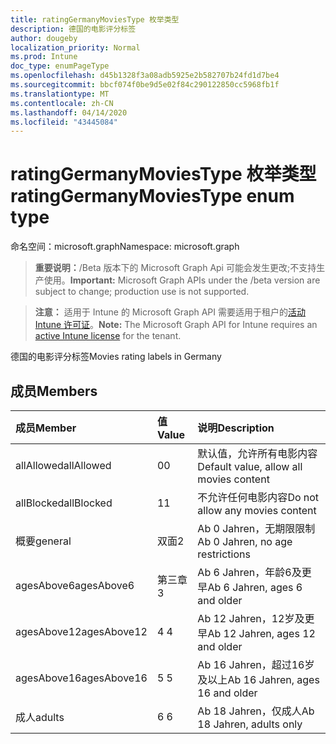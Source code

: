 ```yaml
---
title: ratingGermanyMoviesType 枚举类型
description: 德国的电影评分标签
author: dougeby
localization_priority: Normal
ms.prod: Intune
doc_type: enumPageType
ms.openlocfilehash: d45b1328f3a08adb5925e2b582707b24fd1d7be4
ms.sourcegitcommit: bbcf074f0be9d5e02f84c290122850cc5968fb1f
ms.translationtype: MT
ms.contentlocale: zh-CN
ms.lasthandoff: 04/14/2020
ms.locfileid: "43445084"
---
```

# <a name="ratinggermanymoviestype-enum-type"></a><span data-ttu-id="18d60-103">ratingGermanyMoviesType 枚举类型</span><span class="sxs-lookup"><span data-stu-id="18d60-103">ratingGermanyMoviesType enum type</span></span>

<span data-ttu-id="18d60-104">命名空间：microsoft.graph</span><span class="sxs-lookup"><span data-stu-id="18d60-104">Namespace: microsoft.graph</span></span>

> <span data-ttu-id="18d60-105">**重要说明：**/Beta 版本下的 Microsoft Graph Api 可能会发生更改;不支持生产使用。</span><span class="sxs-lookup"><span data-stu-id="18d60-105">**Important:** Microsoft Graph APIs under the /beta version are subject to change; production use is not supported.</span></span>

> <span data-ttu-id="18d60-106">**注意：** 适用于 Intune 的 Microsoft Graph API 需要适用于租户的[活动 Intune 许可证](https://go.microsoft.com/fwlink/?linkid=839381)。</span><span class="sxs-lookup"><span data-stu-id="18d60-106">**Note:** The Microsoft Graph API for Intune requires an [active Intune license](https://go.microsoft.com/fwlink/?linkid=839381) for the tenant.</span></span>

<span data-ttu-id="18d60-107">德国的电影评分标签</span><span class="sxs-lookup"><span data-stu-id="18d60-107">Movies rating labels in Germany</span></span>

## <a name="members"></a><span data-ttu-id="18d60-108">成员</span><span class="sxs-lookup"><span data-stu-id="18d60-108">Members</span></span>
|<span data-ttu-id="18d60-109">成员</span><span class="sxs-lookup"><span data-stu-id="18d60-109">Member</span></span>|<span data-ttu-id="18d60-110">值</span><span class="sxs-lookup"><span data-stu-id="18d60-110">Value</span></span>|<span data-ttu-id="18d60-111">说明</span><span class="sxs-lookup"><span data-stu-id="18d60-111">Description</span></span>|
|:---|:---|:---|
|<span data-ttu-id="18d60-112">allAllowed</span><span class="sxs-lookup"><span data-stu-id="18d60-112">allAllowed</span></span>|<span data-ttu-id="18d60-113">0</span><span class="sxs-lookup"><span data-stu-id="18d60-113">0</span></span>|<span data-ttu-id="18d60-114">默认值，允许所有电影内容</span><span class="sxs-lookup"><span data-stu-id="18d60-114">Default value, allow all movies content</span></span>|
|<span data-ttu-id="18d60-115">allBlocked</span><span class="sxs-lookup"><span data-stu-id="18d60-115">allBlocked</span></span>|<span data-ttu-id="18d60-116">1</span><span class="sxs-lookup"><span data-stu-id="18d60-116">1</span></span>|<span data-ttu-id="18d60-117">不允许任何电影内容</span><span class="sxs-lookup"><span data-stu-id="18d60-117">Do not allow any movies content</span></span>|
|<span data-ttu-id="18d60-118">概要</span><span class="sxs-lookup"><span data-stu-id="18d60-118">general</span></span>|<span data-ttu-id="18d60-119">双面</span><span class="sxs-lookup"><span data-stu-id="18d60-119">2</span></span>|<span data-ttu-id="18d60-120">Ab 0 Jahren，无期限限制</span><span class="sxs-lookup"><span data-stu-id="18d60-120">Ab 0 Jahren, no age restrictions</span></span>|
|<span data-ttu-id="18d60-121">agesAbove6</span><span class="sxs-lookup"><span data-stu-id="18d60-121">agesAbove6</span></span>|<span data-ttu-id="18d60-122">第三章</span><span class="sxs-lookup"><span data-stu-id="18d60-122">3</span></span>|<span data-ttu-id="18d60-123">Ab 6 Jahren，年龄6及更早</span><span class="sxs-lookup"><span data-stu-id="18d60-123">Ab 6 Jahren, ages 6 and older</span></span>|
|<span data-ttu-id="18d60-124">agesAbove12</span><span class="sxs-lookup"><span data-stu-id="18d60-124">agesAbove12</span></span>|<span data-ttu-id="18d60-125">4 </span><span class="sxs-lookup"><span data-stu-id="18d60-125">4</span></span>|<span data-ttu-id="18d60-126">Ab 12 Jahren，12岁及更早</span><span class="sxs-lookup"><span data-stu-id="18d60-126">Ab 12 Jahren, ages 12 and older</span></span>|
|<span data-ttu-id="18d60-127">agesAbove16</span><span class="sxs-lookup"><span data-stu-id="18d60-127">agesAbove16</span></span>|<span data-ttu-id="18d60-128">5 </span><span class="sxs-lookup"><span data-stu-id="18d60-128">5</span></span>|<span data-ttu-id="18d60-129">Ab 16 Jahren，超过16岁及以上</span><span class="sxs-lookup"><span data-stu-id="18d60-129">Ab 16 Jahren, ages 16 and older</span></span>|
|<span data-ttu-id="18d60-130">成人</span><span class="sxs-lookup"><span data-stu-id="18d60-130">adults</span></span>|<span data-ttu-id="18d60-131">6 </span><span class="sxs-lookup"><span data-stu-id="18d60-131">6</span></span>|<span data-ttu-id="18d60-132">Ab 18 Jahren，仅成人</span><span class="sxs-lookup"><span data-stu-id="18d60-132">Ab 18 Jahren, adults only</span></span>|



